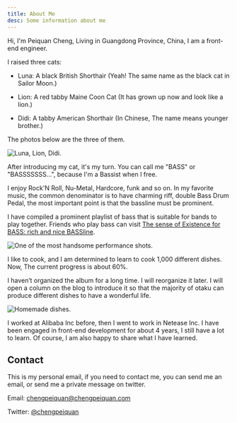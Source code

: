 ```yaml
---
title: About Me
desc: Some information about me
---
```


Hi, I'm Peiquan Cheng, Living in Guangdong Province, China, I am a front-end engineer.

I raised three cats:

- Luna: A black British Shorthair (Yeah! The same name as the black cat in Sailor Moon.)

- Lion: A red tabby Maine Coon Cat (It has grown up now and look like a lion.)

- Didi: A tabby American Shorthair (In Chinese, The name means younger brother.)

The photos below are the three of them.

![Luna, Lion, Didi.](https://cdn.chengpeiquan.com/img/2021/02/20210218211229.jpg?x-oss-process=image/interlace,1)

After introducing my cat, it's my turn. You can call me "BASS" or "BASSSSSSS…", because I'm a Bassist when I free.

I enjoy Rock'N Roll, Nu-Metal, Hardcore, funk and so on. In my favorite music, the common denominator is to have charming riff, double Bass Drum Pedal, the most important point is that the bassline must be prominent.

I have compiled a prominent playlist of bass that is suitable for bands to play together. Friends who play bass can visit [The sense of Existence for BASS: rich and nice BASSline](https://music.163.com/#/playlist?id=443717710).

![One of the most handsome performance shots.](https://cdn.chengpeiquan.com/img/2021/02/20210218205909.jpg?x-oss-process=image/interlace,1)

I like to cook, and I am determined to learn to cook 1,000 different dishes. Now, The current progress is about 60%.

I haven’t organized the album for a long time. I will reorganize it later. I will open a column on the blog to introduce it so that the majority of otaku can produce different dishes to have a wonderful life.

![Homemade dishes.](https://cdn.chengpeiquan.com/img/2021/02/20210218210634.jpg?x-oss-process=image/interlace,1)

I worked at Alibaba Inc before, then I went to work in Netease Inc. I have been engaged in front-end development for about 4 years, I still have a lot to learn. Of course, I am also happy to share what I have learned.

## Contact

This is my personal email, if you need to contact me, you can send me an email, or send me a private message on twitter.

Email: chengpeiquan@chengpeiquan.com

Twitter: [@chengpeiquan](https://twitter.com/chengpeiquan)
